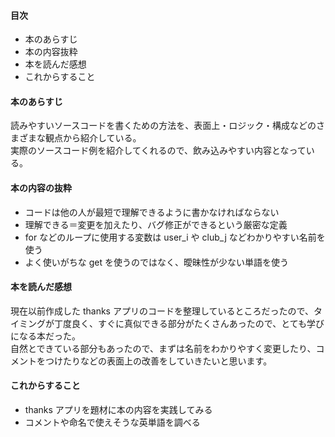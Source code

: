 #### 目次

- 本のあらすじ
- 本の内容抜粋
- 本を読んだ感想
- これからすること

#### 本のあらすじ

読みやすいソースコードを書くための方法を、表面上・ロジック・構成などのさまざまな観点から紹介している。  
実際のソースコード例を紹介してくれるので、飲み込みやすい内容となっている。

#### 本の内容の抜粋

- コードは他の人が最短で理解できるように書かなければならない
- 理解できる＝変更を加えたり、バグ修正ができるという厳密な定義
- for などのループに使用する変数は user_i や club_j などわかりやすい名前を使う
- よく使いがちな get を使うのではなく、曖昧性が少ない単語を使う

#### 本を読んだ感想

現在以前作成した thanks アプリのコードを整理しているところだったので、タイミングが丁度良く、すぐに真似できる部分がたくさんあったので、とても学びになる本だった。  
自然とできている部分もあったので、まずは名前をわかりやすく変更したり、コメントをつけたりなどの表面上の改善をしていきたいと思います。

#### これからすること

- thanks アプリを題材に本の内容を実践してみる
- コメントや命名で使えそうな英単語を調べる
